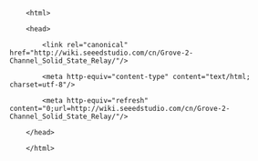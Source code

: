 <!DOCTYPE html>
        <html>
        <head>
            <link rel="canonical" href="http://wiki.seeedstudio.com/cn/Grove-2-Channel_Solid_State_Relay/"/>
            <meta http-equiv="content-type" content="text/html; charset=utf-8"/>
            <meta http-equiv="refresh" content="0;url=http://wiki.seeedstudio.com/cn/Grove-2-Channel_Solid_State_Relay/"/>
        </head>
        </html>